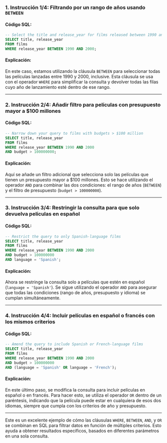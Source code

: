 ### 1. **Instrucción 1/4**: Filtrando por un rango de años usando `BETWEEN`

#### Código SQL:
```sql
-- Select the title and release_year for films released between 1990 and 2000
SELECT title, release_year
FROM films
WHERE release_year BETWEEN 1990 AND 2000;
```

#### Explicación:
En este caso, estamos utilizando la cláusula `BETWEEN` para seleccionar todas las películas lanzadas entre 1990 y 2000, inclusive. Esta cláusula se usa con el operador `WHERE` para simplificar la consulta y devolver todas las filas cuyo año de lanzamiento esté dentro de ese rango.

---

### 2. **Instrucción 2/4**: Añadir filtro para películas con presupuesto mayor a $100 millones

#### Código SQL:
```sql
-- Narrow down your query to films with budgets > $100 million
SELECT title, release_year
FROM films
WHERE release_year BETWEEN 1990 AND 2000
AND budget > 100000000;
```

#### Explicación:
Aquí se añade un filtro adicional que selecciona solo las películas que tienen un presupuesto mayor a $100 millones. Esto se hace utilizando el operador `AND` para combinar las dos condiciones: el rango de años (`BETWEEN`) y el filtro de presupuesto (`budget > 100000000`).

---

### 3. **Instrucción 3/4**: Restringir la consulta para que solo devuelva películas en español

#### Código SQL:
```sql
-- Restrict the query to only Spanish-language films
SELECT title, release_year
FROM films
WHERE release_year BETWEEN 1990 AND 2000
AND budget > 100000000
AND language = 'Spanish';
```

#### Explicación:
Ahora se restringe la consulta solo a películas que estén en español (`language = 'Spanish'`). Se sigue utilizando el operador `AND` para asegurar que todas las condiciones (rango de años, presupuesto y idioma) se cumplan simultáneamente.

---

### 4. **Instrucción 4/4**: Incluir películas en español o francés con los mismos criterios

#### Código SQL:
```sql
-- Amend the query to include Spanish or French-language films
SELECT title, release_year
FROM films
WHERE release_year BETWEEN 1990 AND 2000
AND budget > 100000000
AND (language = 'Spanish' OR language = 'French');
```

#### Explicación:
En este último paso, se modifica la consulta para incluir películas en español o en francés. Para hacer esto, se utiliza el operador `OR` dentro de un paréntesis, indicando que la película puede estar en cualquiera de esos dos idiomas, siempre que cumpla con los criterios de año y presupuesto.

---

Este es un excelente ejemplo de cómo las cláusulas `WHERE`, `BETWEEN`, `AND`, y `OR` se combinan en SQL para filtrar datos en función de múltiples criterios. Esto ayuda a obtener resultados específicos, basados en diferentes parámetros en una sola consulta.
